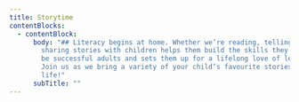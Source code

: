 ```yaml
---
title: Storytime
contentBlocks:
  - contentBlock:
      body: "## Literacy begins at home. Whether we’re reading, telling, or listening,
        sharing stories with children helps them build the skills they need to
        be successful adults and sets them up for a lifelong love of learning.
        Join us as we bring a variety of your child’s favourite stories to
        life!"
      subTitle: ""
---
```


